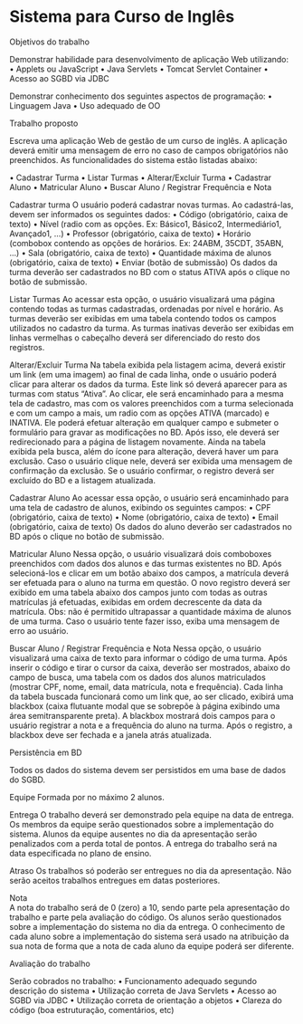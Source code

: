 
<h1>Sistema para Curso de Inglês</h1>

Objetivos do trabalho

Demonstrar habilidade para desenvolvimento de aplicação Web utilizando:
•	Applets ou JavaScript
•	Java Servlets
•	Tomcat Servlet Container
•	Acesso ao SGBD via JDBC

Demonstrar conhecimento dos seguintes aspectos de programação:
•	Linguagem Java
•	Uso adequado de OO

Trabalho proposto


Escreva uma aplicação Web de gestão de um curso de inglês. A aplicação deverá emitir uma mensagem de erro no caso de campos obrigatórios não preenchidos. As funcionalidades do sistema estão listadas abaixo:

•	Cadastrar Turma
•	Listar Turmas
•	Alterar/Excluir Turma
•	Cadastrar Aluno
•	Matricular Aluno 
•	Buscar Aluno / Registrar Frequência e Nota

Cadastrar turma
O usuário poderá cadastrar novas turmas. Ao cadastrá-las, devem ser informados os seguintes dados:
•	Código (obrigatório, caixa de texto)
•	Nível (radio com as opções. Ex: Básico1, Básico2, Intermediário1, Avançado1, ...)
•	Professor (obrigatório, caixa de texto)
•	Horário (combobox contendo as opções de horários. Ex: 24ABM, 35CDT, 35ABN, ...)
•	Sala (obrigatório, caixa de texto)
•	Quantidade máxima de alunos (obrigatório, caixa de texto)
•	Enviar (botão de submissão)
Os dados da turma deverão ser cadastrados no BD com o status ATIVA após o clique no botão de submissão. 

Listar Turmas
Ao acessar esta opção, o usuário visualizará uma página contendo todas as turmas cadastradas, ordenadas por nível e horário. As turmas deverão ser exibidas em uma tabela contendo todos os campos utilizados no cadastro da turma. As turmas inativas deverão ser exibidas em linhas vermelhas  o cabeçalho deverá ser diferenciado do resto dos registros.

Alterar/Excluir Turma
Na tabela exibida pela listagem acima, deverá existir um link (em uma imagem) ao final de cada linha, onde o usuário poderá clicar para alterar os dados da turma. Este link só deverá aparecer para as turmas com status “Ativa”. Ao clicar, ele será encaminhado para a mesma tela de cadastro, mas com os valores preenchidos com a turma selecionada e com um campo a mais, um radio com as opções ATIVA (marcado) e INATIVA. Ele poderá efetuar alteração em qualquer campo e submeter o formulário para gravar as modificações no BD. Após isso, ele deverá ser redirecionado para a página de listagem novamente.
Ainda na tabela exibida pela busca, além do ícone para alteração, deverá haver um para exclusão. Caso o usuário clique nele, deverá ser exibida uma mensagem de confirmação da exclusão. Se o usuário confirmar, o registro deverá ser excluído do BD e a listagem atualizada.

Cadastrar Aluno
Ao acessar essa opção, o usuário será encaminhado para uma tela de cadastro de alunos, exibindo os seguintes campos:
•	CPF (obrigatório, caixa de texto)
•	Nome (obrigatório, caixa de texto)
•	Email (obrigatório, caixa de texto)
 Os dados do aluno deverão ser cadastrados no BD após o clique no botão de submissão. 

Matricular Aluno
Nessa opção, o usuário visualizará dois comboboxes preenchidos com dados dos alunos e das turmas existentes no BD. Após selecioná-los e clicar em um botão abaixo dos campos, a matrícula deverá ser efetuada para o aluno na turma em questão. O novo registro deverá ser exibido em uma tabela abaixo dos campos junto com todas as outras matrículas já efetuadas, exibidas em ordem decrescente da data da matrícula. Obs: não é permitido ultrapassar a quantidade máxima de alunos de uma turma. Caso o usuário tente fazer isso, exiba uma mensagem de erro ao usuário.

Buscar Aluno / Registrar Frequência e Nota
Nessa opção, o usuário visualizará uma caixa de texto para informar o código de uma turma. Após inserir o código e tirar o cursor da caixa, deverão ser mostrados, abaixo do campo de busca, uma tabela com os dados dos alunos matriculados (mostrar CPF, nome, email, data matrícula, nota e frequência).
Cada linha da tabela buscada funcionará como um link que, ao ser clicado, exibirá uma blackbox (caixa flutuante modal que se sobrepõe à página exibindo uma área semitransparente preta). A blackbox mostrará dois campos para o usuário registrar a nota e a frequência do aluno na turma. Após o registro, a blackbox deve ser fechada e a janela atrás atualizada.


Persistência em BD

Todos os dados do sistema devem ser persistidos em uma base de dados do SGBD.

Equipe
Formada por no máximo 2 alunos.
	
Entrega
O trabalho deverá ser demonstrado pela equipe na data de entrega. Os membros da equipe serão questionados sobre a implementação do sistema. Alunos da equipe ausentes no dia da apresentação serão penalizados com a perda total de pontos. A entrega do trabalho será na data especificada no plano de ensino.

Atraso
	Os trabalhos só poderão ser entregues no dia da apresentação. Não serão aceitos trabalhos entregues em datas posteriores.

Nota	
A nota do trabalho será de 0 (zero) a 10, sendo parte pela apresentação do trabalho e parte pela avaliação do código. Os alunos serão questionados sobre a implementação do sistema no dia da entrega. O conhecimento de cada aluno sobre a implementação do sistema será usado na atribuição da sua nota de forma que a nota de cada aluno da equipe poderá ser diferente.

Avaliação do trabalho

Serão cobrados no trabalho:
•	Funcionamento adequado segundo descrição do sistema
•	Utilização correta de Java Servlets
•	Acesso ao SGBD via JDBC
•	Utilização correta de orientação a objetos
•	Clareza do código (boa estruturação, comentários, etc)
